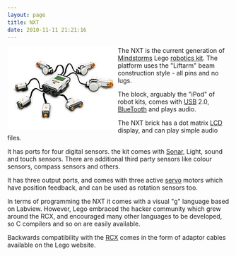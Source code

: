 ```yaml
---
layout: page
title: NXT
date: 2010-11-11 21:21:16
---
```

<div style=" float: left;"><img alt="Lego NXT" class="img-responsive" src="/galleries/gallery-6-orions-images/359-mindstormsnxt.jpg"/> </div>The NXT is the current generation of <a class="wiki" href="/wiki/mindstorms.html" title="A Robotic construction toy system from Lego">Mindstorms</a> Lego <a class="wiki" href="/wiki/robot_kits.html" title="Robot Kits">robotics kit</a>.
The platform uses the "Liftarm" beam construction style - all pins and no lugs.

The block, arguably the "iPod" of robot kits, comes with <a class="wiki" href="/wiki/usb.html" title="Universal Serial Bus">USB</a> 2.0, <a class="wiki" href="/wiki/bluetooth.html" title="Bluetooth">BlueTooth</a> and plays audio.

The NXT brick has a dot matrix <a class="wiki" href="/wiki/lcd.html" title="Liquid Crystal Display">LCD</a> display, and can play simple audio files.

It has ports for four digital sensors. the kit comes with <a class="wiki" href="/wiki/sonar.html" title="The use of sound as a sense medium">Sonar</a>, Light, sound and touch sensors. There are additional third party sensors like colour sensors, compass sensors and others.

It has three output ports, and comes with three active <a class="wiki" href="/wiki/servo.html" title="Servo Motor">servo</a> motors which have position feedback, and can be used as rotation sensors too.

In terms of programming the NXT it comes with a visual "g" language based on Labview. However, Lego embraced the hacker community which grew around the RCX, and encouraged many other languages to be developed, so C compilers and so on are easily available.

Backwards compatibility with the <a class="wiki" href="/wiki/rcx.html" title="The Lego Robot Command Explorer">RCX</a> comes in the form of adaptor cables available on the Lego website.

